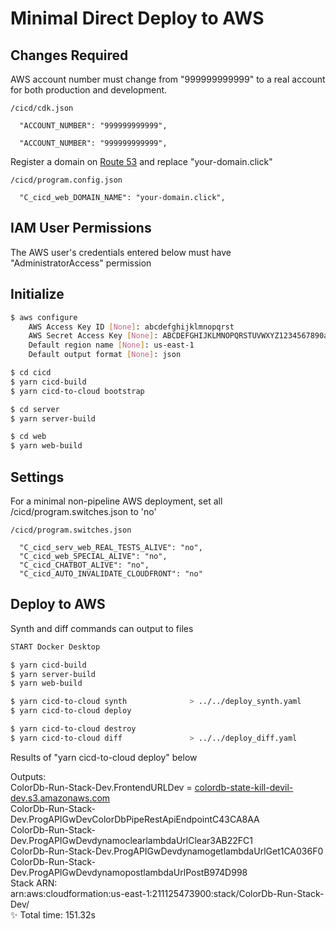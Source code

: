 


# Minimal Direct Deploy to AWS


##  Changes Required
AWS account number must change from "999999999999" to a real account for both production and development.

    /cicd/cdk.json

      "ACCOUNT_NUMBER": "999999999999",

      "ACCOUNT_NUMBER": "999999999999",


Register a domain on [Route 53](https://us-east-1.console.aws.amazon.com/route53/domains/home?region=us-east-1#/DomainSearch) and replace "your-domain.click"

    /cicd/program.config.json

      "C_cicd_web_DOMAIN_NAME": "your-domain.click", 


## IAM User Permissions
  The AWS user's credentials entered below must have "AdministratorAccess" permission

## Initialize

```bash
$ aws configure
    AWS Access Key ID [None]: abcdefghijklmnopqrst 
    AWS Secret Access Key [None]: ABCDEFGHIJKLMNOPQRSTUVWXYZ1234567890abcd
    Default region name [None]: us-east-1
    Default output format [None]: json

$ cd cicd
$ yarn cicd-build
$ yarn cicd-to-cloud bootstrap 

$ cd server
$ yarn server-build

$ cd web
$ yarn web-build
```

## Settings

For a minimal non-pipeline AWS deployment, set all /cicd/program.switches.json to 'no'


    /cicd/program.switches.json

      "C_cicd_serv_web_REAL_TESTS_ALIVE": "no",
      "C_cicd_web_SPECIAL_ALIVE": "no",
      "C_cicd_CHATBOT_ALIVE": "no",
      "C_cicd_AUTO_INVALIDATE_CLOUDFRONT": "no"

## Deploy to AWS
Synth and diff commands can output to files
```bash
START Docker Desktop

$ yarn cicd-build
$ yarn server-build
$ yarn web-build

$ yarn cicd-to-cloud synth              > ../../deploy_synth.yaml  
$ yarn cicd-to-cloud deploy

$ yarn cicd-to-cloud destroy
$ yarn cicd-to-cloud diff               > ../../deploy_diff.yaml
```

Results of "yarn cicd-to-cloud deploy" below

Outputs:<br/>
ColorDb-Run-Stack-Dev.FrontendURLDev = [colordb-state-kill-devil-dev.s3.amazonaws.com](https://colordb-state-kill-devil-dev.s3.amazonaws.com/index.html)<br/>
ColorDb-Run-Stack-Dev.ProgAPIGwDevColorDbPipeRestApiEndpointC43CA8AA<br/>
ColorDb-Run-Stack-Dev.ProgAPIGwDevdynamoclearlambdaUrlClear3AB22FC1<br/>
ColorDb-Run-Stack-Dev.ProgAPIGwDevdynamogetlambdaUrlGet1CA036F0<br/>
ColorDb-Run-Stack-Dev.ProgAPIGwDevdynamopostlambdaUrlPostB974D998<br/>
Stack ARN:<br/>
arn:aws:cloudformation:us-east-1:211125473900:stack/ColorDb-Run-Stack-Dev/<br/>
✨  Total time: 151.32s<br/>
